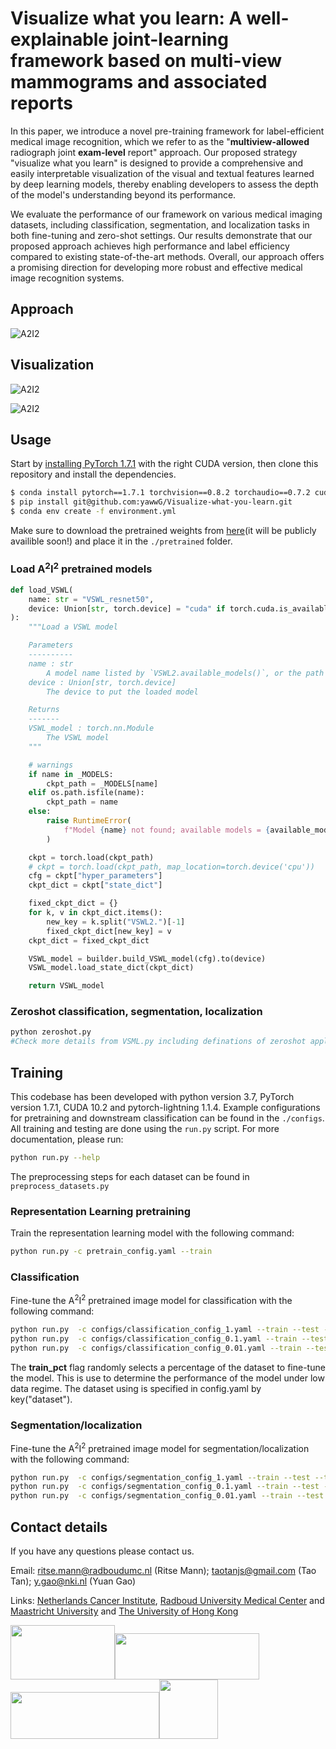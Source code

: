 # Visualize what you learn: A well-explainable joint-learning framework based on multi-view mammograms and associated reports

In this paper, we introduce a novel pre-training framework for label-efficient medical image recognition, which we refer to as the "**multiview-allowed** radiograph joint **exam-level** report" approach. Our proposed strategy "visualize what you learn" is designed to provide a comprehensive and easily interpretable visualization of the visual and textual features learned by deep learning models, thereby enabling developers to assess the depth of the model's understanding beyond its performance.

We evaluate the performance of our framework on various medical imaging datasets, including classification, segmentation, and localization tasks in both fine-tuning and zero-shot settings. Our results demonstrate that our proposed approach achieves high performance and label efficiency compared to existing state-of-the-art methods. Overall, our approach offers a promising direction for developing more robust and effective medical image recognition systems.


## Approach

[comment]: <> (* As illustrated in our workflow, we introduce A<sup>2</sup>I<sup>2</sup>, including abnormality-awareness &#40;Module-A<sup>2</sup>&#41; &#40;Fig.&#40;b&#41;&#41; consists of a visualization module and Module-I<sup>2</sup> &#40;Fig.&#40;c&#41;&#41; aims intra-mammogram &#40;multi-view&#41; and inter-modal learning.)
![A<sup>2</sup>I<sup>2</sup>](https://github.com/yawwG/Visualize-what-you-learn/blob/main/figures/model.png)

## Visualization

[comment]: <> (* As illustrated in our workflow, we introduce A<sup>2</sup>I<sup>2</sup>, including abnormality-awareness &#40;Module-A<sup>2</sup>&#41; &#40;Fig.&#40;b&#41;&#41; consists of a visualization module and Module-I<sup>2</sup> &#40;Fig.&#40;c&#41;&#41; aims intra-mammogram &#40;multi-view&#41; and inter-modal learning.)
![A<sup>2</sup>I<sup>2</sup>](https://github.com/yawwG/Visualize-what-you-learn/blob/main/figures/visualization.png)

[comment]: <> (* As illustrated in our workflow, we introduce A<sup>2</sup>I<sup>2</sup>, including abnormality-awareness &#40;Module-A<sup>2</sup>&#41; &#40;Fig.&#40;b&#41;&#41; consists of a visualization module and Module-I<sup>2</sup> &#40;Fig.&#40;c&#41;&#41; aims intra-mammogram &#40;multi-view&#41; and inter-modal learning.)
![A<sup>2</sup>I<sup>2</sup>](https://github.com/yawwG/Visualize-what-you-learn/blob/main/figures/word_base_attention.png )


## Usage

Start by [installing PyTorch 1.7.1](https://pytorch.org/get-started/locally/) with the right CUDA version, then clone this repository and install the dependencies.  

```bash
$ conda install pytorch==1.7.1 torchvision==0.8.2 torchaudio==0.7.2 cudatoolkit=10.1 -c pytorch
$ pip install git@github.com:yawwG/Visualize-what-you-learn.git
$ conda env create -f environment.yml
```

Make sure to download the pretrained weights from [here](https://)(it will be publicly availible soon!) and place it in the `./pretrained` folder.

### Load A<sup>2</sup>I<sup>2</sup> pretrained models 
```python
def load_VSWL(
    name: str = "VSWL_resnet50",
    device: Union[str, torch.device] = "cuda" if torch.cuda.is_available() else "cpu",
):
    """Load a VSWL model

    Parameters
    ----------
    name : str
        A model name listed by `VSWL2.available_models()`, or the path to a model checkpoint containing the state_dict
    device : Union[str, torch.device]
        The device to put the loaded model

    Returns
    -------
    VSWL_model : torch.nn.Module
        The VSWL model
    """

    # warnings
    if name in _MODELS:
        ckpt_path = _MODELS[name]
    elif os.path.isfile(name):
        ckpt_path = name
    else:
        raise RuntimeError(
            f"Model {name} not found; available models = {available_models()}"
        )

    ckpt = torch.load(ckpt_path)
    # ckpt = torch.load(ckpt_path, map_location=torch.device('cpu'))
    cfg = ckpt["hyper_parameters"]
    ckpt_dict = ckpt["state_dict"]

    fixed_ckpt_dict = {}
    for k, v in ckpt_dict.items():
        new_key = k.split("VSWL2.")[-1]
        fixed_ckpt_dict[new_key] = v
    ckpt_dict = fixed_ckpt_dict

    VSWL_model = builder.build_VSWL_model(cfg).to(device)
    VSWL_model.load_state_dict(ckpt_dict)

    return VSWL_model
```


### Zeroshot classification, segmentation, localization
```bash
python zeroshot.py
#Check more details from VSML.py including definations of zeroshot applications model.   
```

## Training

This codebase has been developed with python version 3.7, PyTorch version 1.7.1, CUDA 10.2 and pytorch-lightning 1.1.4. 
Example configurations for pretraining and downstream classification can be found in the `./configs`. All training and testing are done using the `run.py` script. For more documentation, please run: 

```bash 
python run.py --help
```

The preprocessing steps for each dataset can be found in `preprocess_datasets.py`

### Representation Learning pretraining

Train the representation learning model with the following command: 

```bash 
python run.py -c pretrain_config.yaml --train
```

### Classification 

Fine-tune the A<sup>2</sup>I<sup>2</sup> pretrained image model for classification with the following command: 

```bash 
python run.py  -c configs/classification_config_1.yaml --train --test --train_pct 1 &
python run.py  -c configs/classification_config_0.1.yaml --train --test --train_pct 0.1 &
python run.py  -c configs/classification_config_0.01.yaml --train --test --train_pct 0.01
```

The **train_pct** flag randomly selects a percentage of the dataset to fine-tune the model. This is use to determine the performance of the model under low data regime.
The dataset using is specified in config.yaml by key("dataset").
### Segmentation/localization

Fine-tune the A<sup>2</sup>I<sup>2</sup> pretrained image model for segmentation/localization with the following command: 

```bash 
python run.py  -c configs/segmentation_config_1.yaml --train --test --train_pct 1 &
python run.py  -c configs/segmentation_config_0.1.yaml --train --test --train_pct 0.1 &
python run.py  -c configs/segmentation_config_0.01.yaml --train --test --train_pct 0.01
```

## Contact details
If you have any questions please contact us. 

Email: ritse.mann@radboudumc.nl (Ritse Mann); taotanjs@gmail.com (Tao Tan); y.gao@nki.nl (Yuan Gao)

Links: [Netherlands Cancer Institute](https://www.nki.nl/), [Radboud University Medical Center](https://www.radboudumc.nl/en/patient-care) and [Maastricht University](https://www.maastrichtuniversity.nl/nl) and [The University of Hong Kong](https://www.hku.hk/) 

<img src="https://github.com/yawwG/Visualize-what-you-learn/blob/main/figures/NKI.png" width="166.98" height="87.12"/><img src="https://github.com/yawwG/Visualize-what-you-learn/blob/main/figures/RadboudUMC.png" width="231" height="74.58"/><img src="https://github.com/yawwG/Visualize-what-you-learn/blob/main/figures/Maastricht.png" width="237.6" height="74.844"/><img src="https://github.com/yawwG/Visualize-what-you-learn/blob/main/figures/hku.png" width="94" height="94.844"/>  

